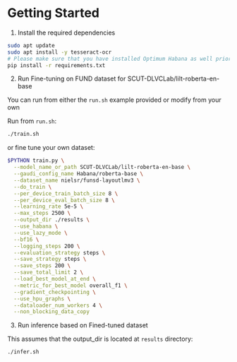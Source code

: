 # Getting Started

1. Install the required dependencies
```bash
sudo apt update
sudo apt install -y tesseract-ocr
# Please make sure that you have installed Optimum Habana as well prior to this
pip install -r requirements.txt
```

2. Run Fine-tuning on FUND dataset for SCUT-DLVCLab/lilt-roberta-en-base

You can run from either the `run.sh` example provided or modify from your own

Run from `run.sh`:
```bash
./train.sh
```

or fine tune your own dataset:
```bash
$PYTHON train.py \
  --model_name_or_path SCUT-DLVCLab/lilt-roberta-en-base \
  --gaudi_config_name Habana/roberta-base \
  --dataset_name nielsr/funsd-layoutlmv3 \
  --do_train \
  --per_device_train_batch_size 8 \
  --per_device_eval_batch_size 8 \
  --learning_rate 5e-5 \
  --max_steps 2500 \
  --output_dir ./results \
  --use_habana \
  --use_lazy_mode \
  --bf16 \
  --logging_steps 200 \
  --evaluation_strategy steps \
  --save_strategy steps \
  --save_steps 200 \
  --save_total_limit 2 \
  --load_best_model_at_end \
  --metric_for_best_model overall_f1 \
  --gradient_checkpointing \
  --use_hpu_graphs \
  --dataloader_num_workers 4 \
  --non_blocking_data_copy
```

3. Run inference based on Fined-tuned dataset

This assumes that the output_dir is located at `results` directory:
```
./infer.sh
```
